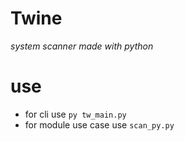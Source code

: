 # Twine
*system scanner made with python*

# use
- for cli use ```py tw_main.py```
- for module use case use ```scan_py.py```